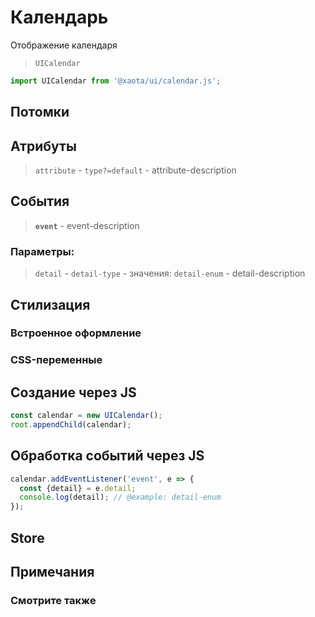 # Календарь
Отображение календаря

> `UICalendar`

```javascript
import UICalendar from '@xaota/ui/calendar.js';
```

<ui-html>
  <ui-calendar></ui-calendar>
</ui-html>

## Потомки


## Атрибуты

> `attribute` - `type?=default` - attribute-description

## События

> __`event`__ - event-description

### Параметры:

> `detail` - `detail-type` - значения: `detail-enum` - detail-description

## Стилизация

### Встроенное оформление

### CSS-переменные

## Создание через JS

```javascript
const calendar = new UICalendar();
root.appendChild(calendar);
```

## Обработка событий через JS

```javascript
calendar.addEventListener('event', e => {
  const {detail} = e.detail;
  console.log(detail); // @example: detail-enum
});
```

## Store

## Примечания

### Смотрите также
